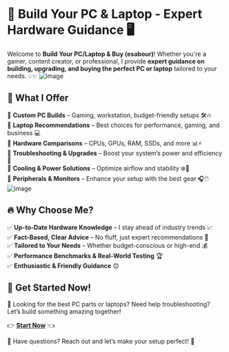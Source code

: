 # 🚀 Build Your PC & Laptop - Expert Hardware Guidance 🖥️

Welcome to **Build Your PC/Laptop & Buy (esabour)**! Whether you're a gamer, content creator, or professional, I provide **expert guidance on building, upgrading, and buying the perfect PC or laptop** tailored to your needs. 💡✨
![image](https://github.com/user-attachments/assets/f8369125-f579-40c6-805d-2f991879fddb)

## 🎯 What I Offer

🔹 **Custom PC Builds** – Gaming, workstation, budget-friendly setups 🛠️🔥  
🔹 **Laptop Recommendations** – Best choices for performance, gaming, and business 💻  
🔹 **Hardware Comparisons** – CPUs, GPUs, RAM, SSDs, and more 📊⚡  
🔹 **Troubleshooting & Upgrades** – Boost your system’s power and efficiency 🚀  
🔹 **Cooling & Power Solutions** – Optimize airflow and stability ❄️🔌  
🔹 **Peripherals & Monitors** – Enhance your setup with the best gear 🎧🖱️  
![image](https://github.com/user-attachments/assets/6d3cc650-5204-45b7-8bd6-9387ce1019b6)

## 🔥 Why Choose Me?

✅ **Up-to-Date Hardware Knowledge** – I stay ahead of industry trends 📈  
✅ **Fact-Based, Clear Advice** – No fluff, just expert recommendations 🎯  
✅ **Tailored to Your Needs** – Whether budget-conscious or high-end 💰  
✅ **Performance Benchmarks & Real-World Testing** 🏆  
✅ **Enthusiastic & Friendly Guidance** 😊  

## 🚀 Get Started Now!

🔹 Looking for the best PC parts or laptops? Need help troubleshooting? Let’s build something amazing together!  

👉 **[Start Now](https://chatgpt.com/g/g-67a9d25335648191b9d8f8abbbfc4e47-build-your-pc-laptop-buy-esabour)** 👈

📩 Have questions? Reach out and let’s make your setup perfect! 💬
